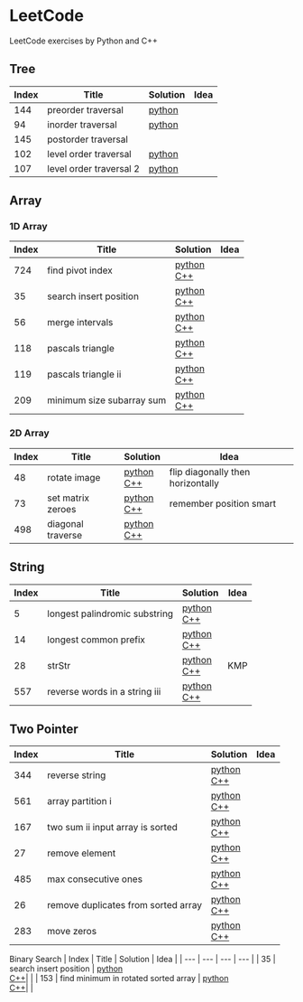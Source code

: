 # LeetCode

LeetCode exercises by Python and C++

## Tree
| Index | Title | Solution | Idea |
| --- | --- | --- | --- |
| 144 | preorder traversal | [python](https://github.com/wshuail/leetcode/blob/master/python/144.binary-tree-preorder-traversal.py)| |
| 94 | inorder traversal | [python](https://github.com/wshuail/leetcode/blob/master/python/94.binary-tree-inorder-traversal.py) | |
| 145 | postorder traversal | |
| 102 | level order traversal | [python](https://github.com/wshuail/leetcode/blob/master/python/102.binary-tree-level-order-traversal.py) |
| 107 | level order traversal 2 | [python](https://github.com/wshuail/leetcode/blob/master/python/107.binary-tree-level-order-traversal-ii.py) | 


## Array

### 1D Array
| Index | Title | Solution | Idea |
| --- | --- | --- | --- |
| 724 | find pivot index | [python](https://github.com/wshuail/leetcode/blob/master/python/724.find-pivot-index.py) <br> [C++](https://github.com/wshuail/leetcode/blob/master/cpp/724.find-pivot-index.cpp)| |
| 35 | search insert position | [python](https://github.com/wshuail/leetcode/blob/master/python/35.search-insert-position.py) <br> [C++](https://github.com/wshuail/leetcode/blob/master/cpp/35.search-insert-position.cpp)| |
| 56 | merge intervals | [python](https://github.com/wshuail/leetcode/blob/master/python/56.merge-intervals.py) <br> [C++](https://github.com/wshuail/leetcode/blob/master/cpp/56.merge-intervals.cpp)| |
| 118 | pascals triangle | [python](https://github.com/wshuail/leetcode/blob/master/python/118.pascals-triangle.py) <br> [C++](https://github.com/wshuail/leetcode/blob/master/cpp/118.pascals-triangle.cpp)| |
| 119 | pascals triangle ii | [python](https://github.com/wshuail/leetcode/blob/master/python/119.pascals-triangle-ii.py) <br> [C++](https://github.com/wshuail/leetcode/blob/master/cpp/119.pascals-triangle-ii.cpp)| |
| 209 | minimum size subarray sum | [python](https://github.com/wshuail/leetcode/blob/master/python/209.minimum-size-subarray-sum.py) <br> [C++](https://github.com/wshuail/leetcode/blob/master/cpp/209.minimum-size-subarray-sum.cpp)| |

### 2D Array
| Index | Title | Solution | Idea |
| --- | --- | --- | --- |
| 48 | rotate image | [python](https://github.com/wshuail/leetcode/blob/master/python/48.rotate-image.py) <br> [C++](https://github.com/wshuail/leetcode/blob/master/cpp/48.rotate-image.cpp)| flip diagonally then horizontally |
| 73 | set matrix zeroes | [python](https://github.com/wshuail/leetcode/blob/master/python/73.set-matrix-zeroes.py) <br> [C++](https://github.com/wshuail/leetcode/blob/master/cpp/73.set-matrix-zeroes.cpp)| remember position smart |
| 498 | diagonal traverse | [python](https://github.com/wshuail/leetcode/blob/master/python/498.diagonal-traverse.py) <br> [C++](https://github.com/wshuail/leetcode/blob/master/cpp/498.diagonal-traverse.cpp)| |

## String
| Index | Title | Solution | Idea |
| --- | --- | --- | --- |
| 5 | longest palindromic substring | [python](https://github.com/wshuail/leetcode/blob/master/python/5.longest-palindromic-substring.py) <br> [C++](https://github.com/wshuail/leetcode/blob/master/cpp/5.longest-palindromic-substring.cpp)| |
| 14 | longest common prefix | [python](https://github.com/wshuail/leetcode/blob/master/python/14.longest-common-prefix.py) <br> [C++](https://github.com/wshuail/leetcode/blob/master/cpp/14.longest-common-prefix.cpp)| |
| 28 | strStr | [python](https://github.com/wshuail/leetcode/blob/master/python/28.implement-strstr.py) <br> [C++](https://github.com/wshuail/leetcode/blob/master/cpp/28.implement-strstr.cpp)| KMP |
| 557 | reverse words in a string iii | [python](https://github.com/wshuail/leetcode/blob/master/python/557.reverse-words-in-a-string-iii.py) <br> [C++](https://github.com/wshuail/leetcode/blob/master/cpp/557.reverse-words-in-a-string-iii.cpp)| |

## Two Pointer
| Index | Title | Solution | Idea |
| --- | --- | --- | --- |
| 344 | reverse string | [python](https://github.com/wshuail/leetcode/blob/master/python/344.reverse-string.py) <br> [C++](https://github.com/wshuail/leetcode/blob/master/cpp/344.reverse-string.cpp)| |
| 561 | array partition i | [python](https://github.com/wshuail/leetcode/blob/master/python/561.array-partition-i.py) <br> [C++](https://github.com/wshuail/leetcode/blob/master/cpp/561.array-partition-i.cpp)| |
| 167 | two sum ii input array is sorted | [python](https://github.com/wshuail/leetcode/blob/master/python/167.two-sum-ii-input-array-is-sorted.py) <br> [C++](https://github.com/wshuail/leetcode/blob/master/cpp/167.two-sum-ii-input-array-is-sorted.cpp)| |
| 27 | remove element | [python](https://github.com/wshuail/leetcode/blob/master/python/27.remove-element.py) <br> [C++](https://github.com/wshuail/leetcode/blob/master/cpp/27.remove-element.cpp)| |
| 485 | max consecutive ones | [python](https://github.com/wshuail/leetcode/blob/master/python/485.max-consecutive-ones.py) <br> [C++](https://github.com/wshuail/leetcode/blob/master/cpp/485.max-consecutive-ones.cpp)| |
| 26 | remove duplicates from sorted array | [python](https://github.com/wshuail/leetcode/blob/master/python/26.remove-duplicates-from-sorted-array.py) <br> [C++](https://github.com/wshuail/leetcode/blob/master/cpp/26.remove-duplicates-from-sorted-array.cpp)| |
| 283 | move zeros | [python](https://github.com/wshuail/leetcode/blob/master/python/283.move-zeroes.py) <br> [C++](https://github.com/wshuail/leetcode/blob/master/cpp/283.move-zeroes.cpp)| |

Binary Search
| Index | Title | Solution | Idea |
| --- | --- | --- | --- |
| 35 | search insert position | [python](https://github.com/wshuail/leetcode/blob/master/python/35.search-insert-position.py) <br> [C++](https://github.com/wshuail/leetcode/blob/master/cpp/35.search-insert-position.cpp)| |
| 153 | find minimum in rotated sorted array | [python](https://github.com/wshuail/leetcode/blob/master/python/153.find-minimum-in-rotated-sorted-array.py) <br> [C++](https://github.com/wshuail/leetcode/blob/master/cpp/153.find-minimum-in-rotated-sorted-array.cpp)| |
